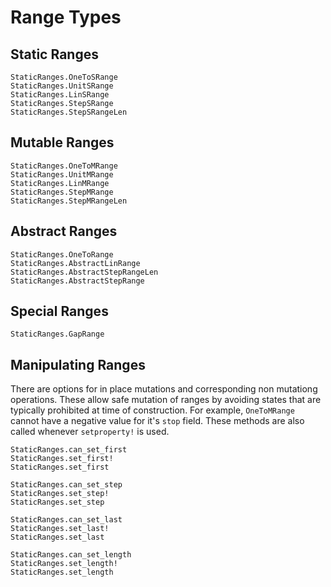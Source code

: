 # Range Types

## Static Ranges

```@docs
StaticRanges.OneToSRange
StaticRanges.UnitSRange
StaticRanges.LinSRange
StaticRanges.StepSRange
StaticRanges.StepSRangeLen
```

## Mutable Ranges

```@docs
StaticRanges.OneToMRange
StaticRanges.UnitMRange
StaticRanges.LinMRange
StaticRanges.StepMRange
StaticRanges.StepMRangeLen
```

## Abstract Ranges

```@docs
StaticRanges.OneToRange
StaticRanges.AbstractLinRange
StaticRanges.AbstractStepRangeLen
StaticRanges.AbstractStepRange
```

## Special Ranges

```@docs
StaticRanges.GapRange
```

## Manipulating Ranges

There are options for in place mutations and corresponding non mutationg operations. These allow safe mutation of ranges by avoiding states that are typically prohibited at time of construction. For example, `OneToMRange` cannot have a negative value for it's `stop` field. These methods are also called whenever `setproperty!` is used.

```@docs
StaticRanges.can_set_first
StaticRanges.set_first!
StaticRanges.set_first
```

```@docs
StaticRanges.can_set_step
StaticRanges.set_step!
StaticRanges.set_step
```

```@docs
StaticRanges.can_set_last
StaticRanges.set_last!
StaticRanges.set_last
```

```@docs
StaticRanges.can_set_length
StaticRanges.set_length!
StaticRanges.set_length
```

